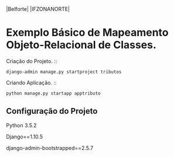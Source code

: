 |Belforte| |IFZONANORTE|

Exemplo Básico de Mapeamento Objeto-Relacional de Classes.
========================================================================
Criação do Projeto. ::

    django-admin manage.py startproject tributos

Criando Aplicação. ::

    python manage.py startapp apptributo    
    
Configuração do Projeto
------------
Python 3.5.2

Django==1.10.5

django-admin-bootstrapped==2.5.7
